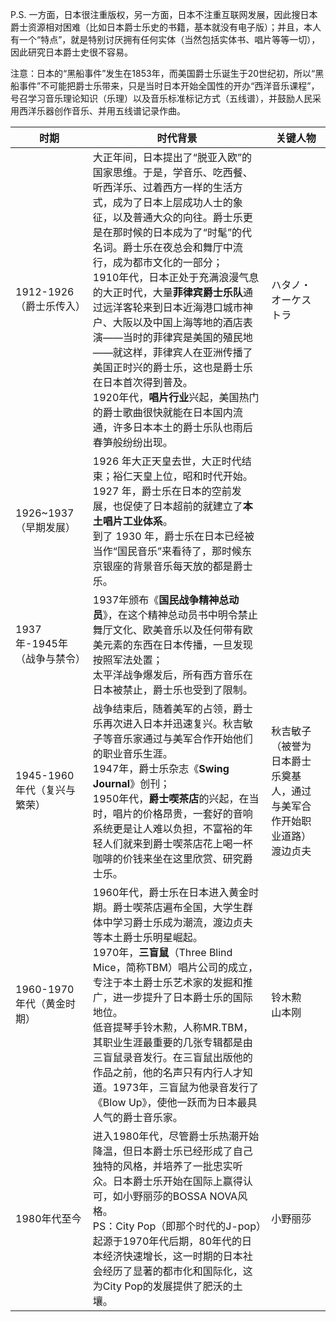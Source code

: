 
P.S. 一方面，日本很注重版权，另一方面，日本不注重互联网发展，因此搜日本爵士资源相对困难（比如日本爵士乐史的书籍，基本就没有电子版）；并且，本人有一个“特点”，就是特别讨厌拥有任何实体（当然包括实体书、唱片等等一切），因此研究日本爵士史很不容易。

注意：日本的“黑船事件”发生在1853年，而美国爵士乐诞生于20世纪初，所以“黑船事件”不可能把爵士乐带来，只是当时日本开始全国性的开办“西洋音乐课程”，号召学习音乐理论知识（乐理）以及音乐标准标记方式（五线谱），并鼓励人民采用西洋乐器创作音乐、并用五线谱记录作曲。

| 时期                 | 时代背景                                                                                                                                                                                                                                                                                                                              | 关键人物                                    |
| ------------------ | --------------------------------------------------------------------------------------------------------------------------------------------------------------------------------------------------------------------------------------------------------------------------------------------------------------------------------- | --------------------------------------- |
| 1912-1926 （爵士乐传入）  | 大正年间，日本提出了“脱亚入欧”的国家思维。于是，学音乐、吃西餐、听西洋乐、过着西方一样的生活方式，成为了日本上层成功人士的象征，以及普通大众的向往。爵士乐更是在那时候的日本成为了“时髦”的代名词。爵士乐在夜总会和舞厅中流行，成为都市文化的一部分；<br>1910年代，日本正处于充满浪漫气息的大正时代，大量**菲律宾爵士乐队**通过远洋客轮来到日本近海港口城市神户、大阪以及中国上海等地的酒店表演——当时的菲律宾是美国的殖民地——就这样，菲律宾人在亚洲传播了美国正时兴的爵士乐，这也是爵士乐在日本首次得到普及。<br>1920年代，**唱片行业**兴起，美国热门的爵士歌曲很快就能在日本国内流通，许多日本本土的爵士乐队也雨后春笋般纷纷出现。 | ハタノ・オーケストラ                              |
| 1926~1937（早期发展）    | 1926 年大正天皇去世，大正时代结束；裕仁天皇上位，昭和时代开始。<br>1927 年，爵士乐在日本的空前发展，也促使了日本超前的就建立了**本土唱片工业体系**。<br>到了 1930 年，爵士乐在日本已经被当作“国民音乐”来看待了，那时候东京银座的背景音乐每天放的都是爵士乐。                                                                                                                                                                                     |                                         |
| 1937年-1945年（战争与禁令） | 1937年颁布《**国民战争精神总动员**》，在这个精神总动员书中明令禁止舞厅文化、欧美音乐以及任何带有欧美元素的东西在日本传播，一旦发现按照军法处置；<br>太平洋战争爆发后，所有西方音乐在日本被禁止，爵士乐也受到了限制。                                                                                                                                                                                                                  |                                         |
| 1945-1960年代（复兴与繁荣） | 战争结束后，随着美军的占领，爵士乐再次进入日本并迅速复兴。秋吉敏子等音乐家通过与美军合作开始他们的职业音乐生涯。<br>1947年，爵士乐杂志《**Swing Journal**》创刊；<br>1950年代，**爵士喫茶店**的兴起，在当时，唱片的价格昂贵，一套好的音响系统更是让人难以负担，不富裕的年轻人们就来到爵士喫茶店花上喝一杯咖啡的价钱来坐在这里欣赏、研究爵士乐。                                                                                                                                        | 秋吉敏子（被誉为日本爵士乐奠基人，通过与美军合作开始职业道路）<br>渡边贞夫 |
| 1960-1970年代（黄金时期）  | 1960年代，爵士乐在日本进入黄金时期。爵士喫茶店遍布全国，大学生群体中学习爵士乐成为潮流，渡边贞夫等本土爵士乐明星崛起。<br>1970年，**三盲鼠**（Three Blind Mice，简称TBM）唱片公司的成立，专注于本土爵士乐艺术家的发掘和推广，进一步提升了日本爵士乐的国际地位。<br>低音提琴手铃木勲，人称MR.TBM，其职业生涯最重要的几张专辑都是由三盲鼠录音发行。在三盲鼠出版他的作品之前，他的名声只有内行人才知道。1973年，三盲鼠为他录音发行了《Blow Up》，使他一跃而为日本最具人气的爵士音乐家。                                                            | 铃木勲<br>山本刚                              |
| 1980年代至今           | 进入1980年代，尽管爵士乐热潮开始降温，但日本爵士乐已经形成了自己独特的风格，并培养了一批忠实听众。日本爵士乐开始在国际上赢得认可，如小野丽莎的BOSSA NOVA风格。<br>PS：City Pop（即那个时代的J-pop）起源于1970年代后期，80年代的日本经济快速增长，这一时期的日本社会经历了显著的都市化和国际化，这为City Pop的发展提供了肥沃的土壤。                                                                                                                                         | 小野丽莎                                    |
